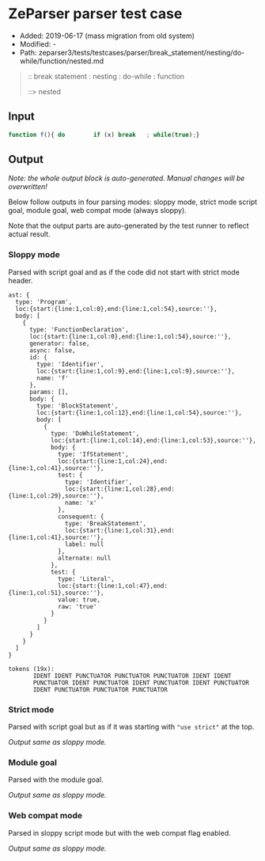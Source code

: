 # ZeParser parser test case

- Added: 2019-06-17 (mass migration from old system)
- Modified: -
- Path: zeparser3/tests/testcases/parser/break_statement/nesting/do-while/function/nested.md

> :: break statement : nesting : do-while : function
>
> ::> nested

## Input

`````js
function f(){ do        if (x) break   ; while(true);}
`````

## Output

_Note: the whole output block is auto-generated. Manual changes will be overwritten!_

Below follow outputs in four parsing modes: sloppy mode, strict mode script goal, module goal, web compat mode (always sloppy).

Note that the output parts are auto-generated by the test runner to reflect actual result.

### Sloppy mode

Parsed with script goal and as if the code did not start with strict mode header.

`````
ast: {
  type: 'Program',
  loc:{start:{line:1,col:0},end:{line:1,col:54},source:''},
  body: [
    {
      type: 'FunctionDeclaration',
      loc:{start:{line:1,col:0},end:{line:1,col:54},source:''},
      generator: false,
      async: false,
      id: {
        type: 'Identifier',
        loc:{start:{line:1,col:9},end:{line:1,col:9},source:''},
        name: 'f'
      },
      params: [],
      body: {
        type: 'BlockStatement',
        loc:{start:{line:1,col:12},end:{line:1,col:54},source:''},
        body: [
          {
            type: 'DoWhileStatement',
            loc:{start:{line:1,col:14},end:{line:1,col:53},source:''},
            body: {
              type: 'IfStatement',
              loc:{start:{line:1,col:24},end:{line:1,col:41},source:''},
              test: {
                type: 'Identifier',
                loc:{start:{line:1,col:28},end:{line:1,col:29},source:''},
                name: 'x'
              },
              consequent: {
                type: 'BreakStatement',
                loc:{start:{line:1,col:31},end:{line:1,col:41},source:''},
                label: null
              },
              alternate: null
            },
            test: {
              type: 'Literal',
              loc:{start:{line:1,col:47},end:{line:1,col:51},source:''},
              value: true,
              raw: 'true'
            }
          }
        ]
      }
    }
  ]
}

tokens (19x):
       IDENT IDENT PUNCTUATOR PUNCTUATOR PUNCTUATOR IDENT IDENT
       PUNCTUATOR IDENT PUNCTUATOR IDENT PUNCTUATOR IDENT PUNCTUATOR
       IDENT PUNCTUATOR PUNCTUATOR PUNCTUATOR
`````

### Strict mode

Parsed with script goal but as if it was starting with `"use strict"` at the top.

_Output same as sloppy mode._

### Module goal

Parsed with the module goal.

_Output same as sloppy mode._

### Web compat mode

Parsed in sloppy script mode but with the web compat flag enabled.

_Output same as sloppy mode._
